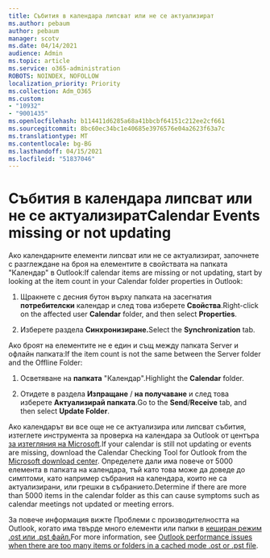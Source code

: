 ```yaml
---
title: Събития в календара липсват или не се актуализират
ms.author: pebaum
author: pebaum
manager: scotv
ms.date: 04/14/2021
audience: Admin
ms.topic: article
ms.service: o365-administration
ROBOTS: NOINDEX, NOFOLLOW
localization_priority: Priority
ms.collection: Adm_O365
ms.custom:
- "10932"
- "9001435"
ms.openlocfilehash: b114411d6285a68a41bbcbf64151c212ee2cf661
ms.sourcegitcommit: 8bc60ec34bc1e40685e3976576e04a2623f63a7c
ms.translationtype: MT
ms.contentlocale: bg-BG
ms.lasthandoff: 04/15/2021
ms.locfileid: "51837046"
---
```

# <a name="calendar-events-missing-or-not-updating"></a><span data-ttu-id="402c3-102">Събития в календара липсват или не се актуализират</span><span class="sxs-lookup"><span data-stu-id="402c3-102">Calendar Events missing or not updating</span></span>

<span data-ttu-id="402c3-103">Ако календарните елементи липсват или не се актуализират, започнете с разглеждане на броя на елементите в свойствата на папката "Календар" в Outlook:</span><span class="sxs-lookup"><span data-stu-id="402c3-103">If calendar items are missing or not updating, start by looking at the item count in your Calendar folder properties in Outlook:</span></span> 

1. <span data-ttu-id="402c3-104">Щракнете с десния бутон върху папката на засегнатия **потребителски** календар и след това изберете **Свойства**.</span><span class="sxs-lookup"><span data-stu-id="402c3-104">Right-click on the affected user **Calendar** folder, and then select **Properties**.</span></span>

1. <span data-ttu-id="402c3-105">Изберете раздела **Синхронизиране.**</span><span class="sxs-lookup"><span data-stu-id="402c3-105">Select the **Synchronization** tab.</span></span>

<span data-ttu-id="402c3-106">Ако броят на елементите не е един и същ между папката Server и офлайн папката:</span><span class="sxs-lookup"><span data-stu-id="402c3-106">If the item count is not the same between the Server folder and the Offline Folder:</span></span>

1.  <span data-ttu-id="402c3-107">Осветяване на **папката** "Календар".</span><span class="sxs-lookup"><span data-stu-id="402c3-107">Highlight the **Calendar** folder.</span></span>

1.  <span data-ttu-id="402c3-108">Отидете в раздела **Изпращане** / **на получаване** и след това изберете **Актуализирай папката**.</span><span class="sxs-lookup"><span data-stu-id="402c3-108">Go to the **Send**/**Receive** tab, and then select **Update Folder**.</span></span>

<span data-ttu-id="402c3-109">Ако календарът ви все още не се актуализира или липсват събития, изтеглете инструмента за проверка на календара за Outlook от центъра [за изтегляния на Microsoft](https://www.microsoft.com/download/details.aspx?id=28786).</span><span class="sxs-lookup"><span data-stu-id="402c3-109">If your calendar is still not updating or events are missing, download the Calendar Checking Tool for Outlook from the [Microsoft download center](https://www.microsoft.com/download/details.aspx?id=28786).</span></span> <span data-ttu-id="402c3-110">Определете дали има повече от 5000 елемента в папката на календара, тъй като това може да доведе до симптоми, като например събрания на календара, които не са актуализирани, или грешки в събранието.</span><span class="sxs-lookup"><span data-stu-id="402c3-110">Determine if there are more than 5000 items in the calendar folder as this can cause symptoms such as calendar meetings not updated or meeting errors.</span></span> 

<span data-ttu-id="402c3-111">За повече информация вижте Проблеми с производителността на Outlook, когато има твърде много елементи или папки в [кеширан режим .ost или .pst файл.](https://docs.microsoft.com/outlook/troubleshoot/performance/performance-issues-if-too-many-items-or-folders)</span><span class="sxs-lookup"><span data-stu-id="402c3-111">For more information, see [Outlook performance issues when there are too many items or folders in a cached mode .ost or .pst file](https://docs.microsoft.com/outlook/troubleshoot/performance/performance-issues-if-too-many-items-or-folders).</span></span>